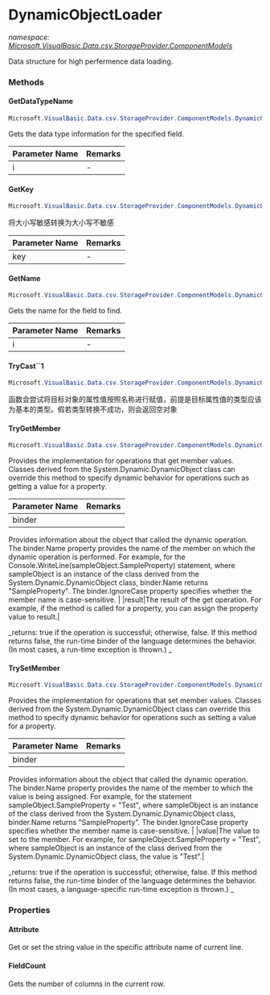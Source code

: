 ﻿# DynamicObjectLoader
_namespace: [Microsoft.VisualBasic.Data.csv.StorageProvider.ComponentModels](./index.md)_

Data structure for high perfermence data loading.



### Methods

#### GetDataTypeName
```csharp
Microsoft.VisualBasic.Data.csv.StorageProvider.ComponentModels.DynamicObjectLoader.GetDataTypeName(System.Int32)
```
Gets the data type information for the specified field.

|Parameter Name|Remarks|
|--------------|-------|
|i|-|


#### GetKey
```csharp
Microsoft.VisualBasic.Data.csv.StorageProvider.ComponentModels.DynamicObjectLoader.GetKey(System.String)
```
将大小写敏感转换为大小写不敏感

|Parameter Name|Remarks|
|--------------|-------|
|key|-|


#### GetName
```csharp
Microsoft.VisualBasic.Data.csv.StorageProvider.ComponentModels.DynamicObjectLoader.GetName(System.Int32)
```
Gets the name for the field to find.

|Parameter Name|Remarks|
|--------------|-------|
|i|-|


#### TryCast``1
```csharp
Microsoft.VisualBasic.Data.csv.StorageProvider.ComponentModels.DynamicObjectLoader.TryCast``1
```
函数会尝试将目标对象的属性值按照名称进行赋值，前提是目标属性值的类型应该为基本的类型。假若类型转换不成功，则会返回空对象

#### TryGetMember
```csharp
Microsoft.VisualBasic.Data.csv.StorageProvider.ComponentModels.DynamicObjectLoader.TryGetMember(System.Dynamic.GetMemberBinder,System.Object@)
```
Provides the implementation for operations that get member values. Classes derived
 from the System.Dynamic.DynamicObject class can override this method to specify
 dynamic behavior for operations such as getting a value for a property.

|Parameter Name|Remarks|
|--------------|-------|
|binder|
 Provides information about the object that called the dynamic operation. The
 binder.Name property provides the name of the member on which the dynamic operation
 is performed. For example, for the Console.WriteLine(sampleObject.SampleProperty)
 statement, where sampleObject is an instance of the class derived from the System.Dynamic.DynamicObject
 class, binder.Name returns "SampleProperty". The binder.IgnoreCase property specifies
 whether the member name is case-sensitive.
 |
|result|The result of the get operation. For example, if the method is called for a property, you can assign the property value to result.|


_returns: 
 true if the operation is successful; otherwise, false. If this method returns
 false, the run-time binder of the language determines the behavior. (In most
 cases, a run-time exception is thrown.)
 _

#### TrySetMember
```csharp
Microsoft.VisualBasic.Data.csv.StorageProvider.ComponentModels.DynamicObjectLoader.TrySetMember(System.Dynamic.SetMemberBinder,System.Object)
```
Provides the implementation for operations that set member values. Classes derived
 from the System.Dynamic.DynamicObject class can override this method to specify
 dynamic behavior for operations such as setting a value for a property.

|Parameter Name|Remarks|
|--------------|-------|
|binder|
 Provides information about the object that called the dynamic operation. The
 binder.Name property provides the name of the member to which the value is being
 assigned. For example, for the statement sampleObject.SampleProperty = "Test",
 where sampleObject is an instance of the class derived from the System.Dynamic.DynamicObject
 class, binder.Name returns "SampleProperty". The binder.IgnoreCase property specifies
 whether the member name is case-sensitive.
 |
|value|The value to set to the member. For example, for sampleObject.SampleProperty
 = "Test", where sampleObject is an instance of the class derived from the System.Dynamic.DynamicObject
 class, the value is "Test".|


_returns: 
 true if the operation is successful; otherwise, false. If this method returns
 false, the run-time binder of the language determines the behavior. (In most
 cases, a language-specific run-time exception is thrown.)
 _


### Properties

#### Attribute
Get or set the string value in the specific attribute name of current line.
#### FieldCount
Gets the number of columns in the current row.

